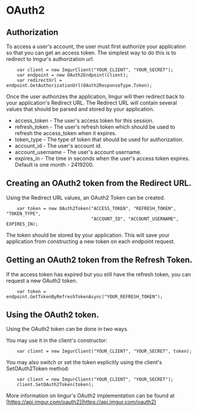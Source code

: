 # OAuth2

## Authorization
To access a user's account, the user must first authorize your application so that you can get an access token. 
The simplest way to do this is to redirect to Imgur's authorization url.

		var client = new ImgurClient("YOUR_CLIENT", "YOUR_SECRET");
		var endpoint = new OAuth2Endpoint(client);
		var redirectUrl = endpoint.GetAuthorizationUrl(OAuth2ResponseType.Token);

Once the user authorizes the application, Imgur will then redirect back to your application's Redirect URL.
The Redirect URL will contain several values that should be parsed and stored by your application.

*   access_token - The user's access token for this session.
*   refresh_token - The user's refresh token which should be used to refresh the access_token when it expires.
*   token_type - The type of token that should be used for authorization.
*   account_id - The user's account id.
*   account_username - The user's account username.
*   expires_in - The time in seconds when the user's access token expires. Default is one month - 2419200.

## Creating an OAuth2 token from the Redirect URL.
Using the Redirect URL values, an OAuth2 Token can be created.

		var token = new OAuth2Token("ACCESS_TOKEN", "REFRESH_TOKEN", "TOKEN_TYPE", 
									"ACCOUNT_ID", "ACCOUNT_USERNAME", EXPIRES_IN);
	
The token should be stored by your application. 
This will save your application from constructing a new token on each endpoint request.

## Getting an OAuth2 token from the Refresh Token.
If the access token has expired but you still have the refresh token, you can request a new OAuth2 token.

		var token = endpoint.GetTokenByRefreshTokenAsync("YOUR_REFRESH_TOKEN");

## Using the OAuth2 token.
Using the OAuth2 token can be done in two ways. 

You may use it in the client's constructor:

		var client = new ImgurClient("YOUR_CLIENT", "YOUR_SECRET", token);
	
You may also switch or set the token explicitly using the client's SetOAuth2Token method:

		var client = new ImgurClient("YOUR_CLIENT", "YOUR_SECRET");
		client.SetOAuth2Token(token);

More information on Imgur's OAuth2 implementation can be found at [https://api.imgur.com/oauth2](https://api.imgur.com/oauth2)